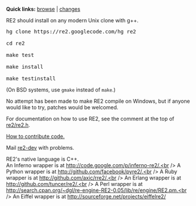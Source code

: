 <b>Quick links:</b> <a href='http://code.google.com/p/re2/source/browse'>browse</a> | <a href='http://code.google.com/p/re2/source/list'>changes</a>

RE2 should install on any modern Unix clone with g++.

<pre>
hg clone https://re2.googlecode.com/hg re2<br>
cd re2<br>
make test<br>
make install<br>
make testinstall</pre>
(On BSD systems, use ` gmake ` instead of ` make `.)

No attempt has been made to make RE2 compile on Windows, but if anyone would like to try, patches would be welcomed.

For documentation on how to use RE2, see the comment at the top of <a href='http://code.google.com/p/re2/source/browse/re2/re2.h'>re2/re2.h</a>.

[How to contribute code.](wiki/Contribute)

Mail [re2-dev](http://groups.google.com/group/re2-dev) with problems.

RE2's native language is C++.<br />
An Inferno wrapper is at http://code.google.com/p/inferno-re2/.<br />
A Python wrapper is at http://github.com/facebook/pyre2/.<br />
A Ruby wrapper is at http://github.com/axic/rre2/.<br />
An Erlang wrapper is at http://github.com/tuncer/re2/.<br />
A Perl wrapper is at http://search.cpan.org/~dgl/re-engine-RE2-0.05/lib/re/engine/RE2.pm.<br />
An Eiffel wrapper is at http://sourceforge.net/projects/eiffelre2/<br />